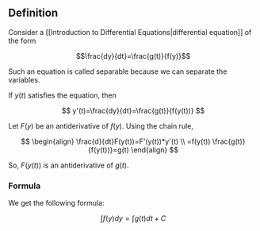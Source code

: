 
## Definition

Consider a [[Introduction to Differential Equations|differential equation]] of the form 

$$\frac{dy}{dt}=\frac{g(t)}{f(y)}$$

Such an equation is called separable because we can separate the variables.

If $y(t)$ satisfies the equation, then

$$
y'(t)=\frac{dy}{dt}=\frac{g(t)}{f(y(t))}
$$

Let $F(y)$ be an antiderivative of $f(y)$. Using the chain rule,

$$
\begin{align}
\frac{d}{dt}F(y(t))=F'(y(t))*y'(t) \\
=f(y(t)) \frac{g(t)}{f(y(t))}=g(t)
\end{align}
$$

So, $F(y(t))$ is an antiderivative of $g(t)$.

### Formula

We get the following formula:

$$
\int f(y)dy=\int g(t)dt+C
$$